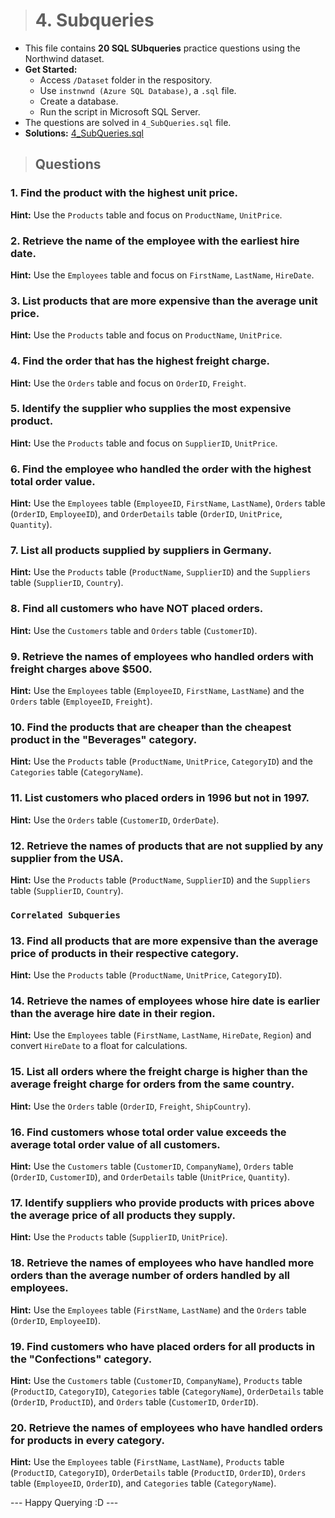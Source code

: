 > # **4. Subqueries**

- This file contains **20 SQL SUbqueries** practice questions using the Northwind dataset.
- **Get Started:**
  - Access `/Dataset` folder in the respository.
  - Use `instnwnd (Azure SQL Database)`, a `.sql` file.
  - Create a database.
  - Run the script in Microsoft SQL Server.
- The questions are solved in `4_SubQueries.sql` file.
- **Solutions:** [4_SubQueries.sql](https://github.com/mayur-de/My_SQL_Portfolio/blob/faa07b23eb22e175f2493212d212ddae4cd25fc0/4_SubQueries.sql)

> ## **Questions**

### 1. **Find the product with the highest unit price.**  
**Hint:** Use the `Products` table and focus on `ProductName`, `UnitPrice`.

### 2. **Retrieve the name of the employee with the earliest hire date.**  
**Hint:** Use the `Employees` table and focus on `FirstName`, `LastName`, `HireDate`.

### 3. **List products that are more expensive than the average unit price.**  
**Hint:** Use the `Products` table and focus on `ProductName`, `UnitPrice`.

### 4. **Find the order that has the highest freight charge.**  
**Hint:** Use the `Orders` table and focus on `OrderID`, `Freight`.

### 5. **Identify the supplier who supplies the most expensive product.**  
**Hint:** Use the `Products` table and focus on `SupplierID`, `UnitPrice`.

### 6. **Find the employee who handled the order with the highest total order value.**  
**Hint:** Use the `Employees` table (`EmployeeID`, `FirstName`, `LastName`), `Orders` table (`OrderID`, `EmployeeID`), and `OrderDetails` table (`OrderID`, `UnitPrice`, `Quantity`).

### 7. **List all products supplied by suppliers in Germany.**  
**Hint:** Use the `Products` table (`ProductName`, `SupplierID`) and the `Suppliers` table (`SupplierID`, `Country`).

### 8. **Find all customers who have NOT placed orders.**  
**Hint:** Use the `Customers` table and `Orders` table (`CustomerID`).

### 9. **Retrieve the names of employees who handled orders with freight charges above $500.**  
**Hint:** Use the `Employees` table (`EmployeeID`, `FirstName`, `LastName`) and the `Orders` table (`EmployeeID`, `Freight`).

### 10. **Find the products that are cheaper than the cheapest product in the "Beverages" category.**  
**Hint:** Use the `Products` table (`ProductName`, `UnitPrice`, `CategoryID`) and the `Categories` table (`CategoryName`).

### 11. **List customers who placed orders in 1996 but not in 1997.**  
**Hint:** Use the `Orders` table (`CustomerID`, `OrderDate`).

### 12. **Retrieve the names of products that are not supplied by any supplier from the USA.**  
**Hint:** Use the `Products` table (`ProductName`, `SupplierID`) and the `Suppliers` table (`SupplierID`, `Country`).

### `Correlated Subqueries`

### 13. **Find all products that are more expensive than the average price of products in their respective category.**  
**Hint:** Use the `Products` table (`ProductName`, `UnitPrice`, `CategoryID`).

### 14. **Retrieve the names of employees whose hire date is earlier than the average hire date in their region.**  
**Hint:** Use the `Employees` table (`FirstName`, `LastName`, `HireDate`, `Region`) and convert `HireDate` to a float for calculations.

### 15. **List all orders where the freight charge is higher than the average freight charge for orders from the same country.**  
**Hint:** Use the `Orders` table (`OrderID`, `Freight`, `ShipCountry`).

### 16. **Find customers whose total order value exceeds the average total order value of all customers.**  
**Hint:** Use the `Customers` table (`CustomerID`, `CompanyName`), `Orders` table (`OrderID`, `CustomerID`), and `OrderDetails` table (`UnitPrice`, `Quantity`).

### 17. **Identify suppliers who provide products with prices above the average price of all products they supply.**  
**Hint:** Use the `Products` table (`SupplierID`, `UnitPrice`).

### 18. **Retrieve the names of employees who have handled more orders than the average number of orders handled by all employees.**  
**Hint:** Use the `Employees` table (`FirstName`, `LastName`) and the `Orders` table (`OrderID`, `EmployeeID`).

### 19. **Find customers who have placed orders for all products in the "Confections" category.**  
**Hint:** Use the `Customers` table (`CustomerID`, `CompanyName`), `Products` table (`ProductID`, `CategoryID`), `Categories` table (`CategoryName`), `OrderDetails` table (`OrderID`, `ProductID`), and `Orders` table (`CustomerID`, `OrderID`).

### 20. **Retrieve the names of employees who have handled orders for products in every category.**  
**Hint:** Use the `Employees` table (`FirstName`, `LastName`), `Products` table (`ProductID`, `CategoryID`), `OrderDetails` table (`ProductID`, `OrderID`), `Orders` table (`EmployeeID`, `OrderID`), and `Categories` table (`CategoryName`).

--- Happy Querying :D ---

